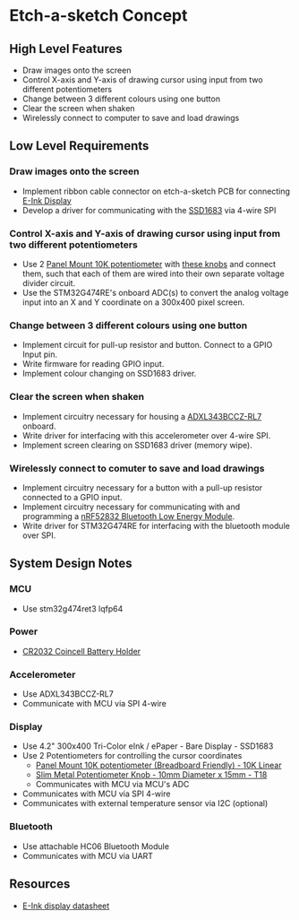 # Etch-a-sketch Concept

## High Level Features
- Draw images onto the screen
- Control X-axis and Y-axis of drawing cursor using input from two different potentiometers
- Change between 3 different colours using one button
- Clear the screen when shaken
- Wirelessly connect to computer to save and load drawings

## Low Level Requirements
### Draw images onto the screen
- Implement ribbon cable connector on etch-a-sketch PCB for connecting [E-Ink Display](https://www.adafruit.com/product/6382#technical-details)
- Develop a driver for communicating with the [SSD1683](https://www.laskakit.cz/user/related_files/ssd1683.pdf) via 4-wire SPI

### Control X-axis and Y-axis of drawing cursor using input from two different potentiometers
- Use 2 [Panel Mount 10K potentiometer](https://www.adafruit.com/product/562) with [these knobs](https://www.adafruit.com/product/2057) and connect them, such that each of them are wired into their own separate voltage divider circuit.
- Use the STM32G474RE's onboard ADC(s) to convert the analog voltage input into an X and Y coordinate on a 300x400 pixel screen.

### Change between 3 different colours using one button
- Implement circuit for pull-up resistor and button. Connect to a GPIO Input pin.
- Write firmware for reading GPIO input.
- Implement colour changing on SSD1683 driver.

### Clear the screen when shaken
- Implement circuitry necessary for housing a [ADXL343BCCZ-RL7](https://www.digikey.ca/en/products/detail/analog-devices-inc/ADXL343BCCZ-RL7/3542894) onboard.
- Write driver for interfacing with this accelerometer over 4-wire SPI.
- Implement screen clearing on SSD1683 driver (memory wipe).

### Wirelessly connect to comuter to save and load drawings
- Implement circuitry necessary for a button with a pull-up resistor connected to a GPIO input.
- Implement circuitry necessary for communicating with and programming a [nRF52832 Bluetooth Low Energy Module](https://www.adafruit.com/product/4077).
- Write driver for STM32G474RE for interfacing with the bluetooth module over SPI.

## System Design Notes

### MCU
- Use stm32g474ret3 lqfp64

### Power
- [CR2032 Coincell Battery Holder](https://www.digikey.ca/en/products/detail/te-connectivity-linx/BAT-HLD-001/1577235)

### Accelerometer
- Use ADXL343BCCZ-RL7
- Communicate with MCU via SPI 4-wire

### Display
- Use 4.2" 300x400 Tri-Color eInk / ePaper - Bare Display - SSD1683
- Use 2 Potentiometers for controlling the cursor coordinates
  - [Panel Mount 10K potentiometer (Breadboard Friendly) - 10K Linear](https://www.adafruit.com/product/562)
  - [Slim Metal Potentiometer Knob - 10mm Diameter x 15mm - T18](https://www.adafruit.com/product/2057)
  - Communicates with MCU via MCU's ADC
- Communicates with MCU via SPI 4-wire
- Communicates with external temperature sensor via I2C (optional)

### Bluetooth
- Use attachable HC06 Bluetooth Module
- Communicates with MCU via UART

<!-- ## Parts List
- 1x [STM32G474RET3-LQFP64](https://www.digikey.ca/en/products/detail/stmicroelectronics/STM32G474RET3/11590973)
- 1x [E-Ink Display](https://www.adafruit.com/product/6382#technical-details)
- 1x [24-pin FPC Connector](https://www.digikey.ca/en/products/detail/te-connectivity-amp-connectors/2-2495219-4/26862642)
- 2x [Panel Mount 10K potentiometer](https://www.adafruit.com/product/562)
- 2x [these knobs](https://www.adafruit.com/product/2057)
- 2x [Momentary Push Buttons](https://www.adafruit.com/product/504) (1 Red, 1 Green) with [Button Caps](https://www.adafruit.com/product/4228)
- 2x [10K Resistors](https://www.adafruit.com/product/2784) for pull-ups
- 1x [ADXL343BCCZ-RL7](https://www.digikey.ca/en/products/detail/analog-devices-inc/ADXL343BCCZ-RL7/3542894) accelerometer
- 1x [Adafruit Bluefruit LE SPI Friend - Bluetooth Low Energy (BLE)](https://www.adafruit.com/product/2633)
- 1x [CR2032 Coincell Battery Holder](https://www.digikey.ca/en/products/detail/te-connectivity-linx/BAT-HLD-001/1577235)
- 3x [0603B105K250XD 1uF Ceramic Capacitor (25V)](https://www.digikey.ca/en/products/detail/nextgen-components/0603B105K250XD/14670931)
- 3x [MBR0530 Diode](https://www.digikey.ca/en/products/detail/smc-diode-solutions/MBR0530/16692306)
- 1x [CDRH2D18/LDNP-470NC 47uH Inductor](https://www.digikey.ca/en/products/detail/sumida-america-components-inc/cdrh2d18-ldnp-470nc/3946958)
- 1X [NX3008NBKVL N-Type MOSFET](https://www.digikey.ca/en/products/detail/nexperia-usa-inc/NX3008NBKVL/9671435)
- 1x [RMCF0805FT2R20 2.2Ohms Resistor](https://www.digikey.ca/en/products/detail/stackpole-electronics-inc/RMCF0805FT2R20/1760344) -->

## Resources
- [E-Ink display datasheet](https://cdn-shop.adafruit.com/product-files/6382/6382+C22266-001+datasheet+ZJY400300-042CABMFGN-R.pdf)